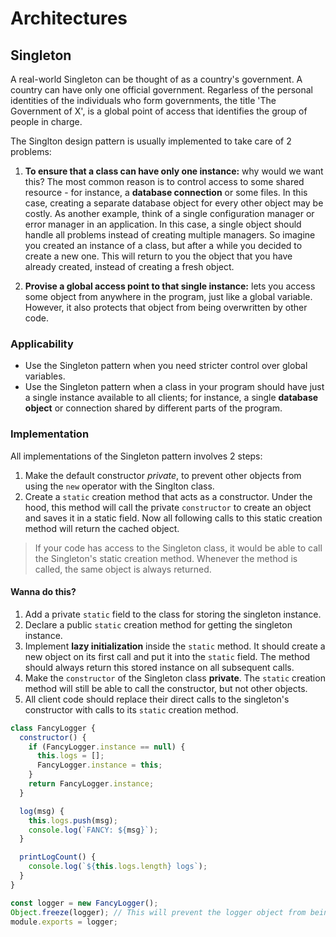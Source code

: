 # **Architectures**

## **Singleton**

A real-world Singleton can be thought of as a country's government. A country can have only one official government. Regarless of the personal identities of the individuals who form governments, the title 'The Government of X', is a global point of access that identifies the group of people in charge.

The Singlton design pattern is usually implemented to take care of 2 problems:

1. **To ensure that a class can have only one instance:** why would we want this? The most common reason is to control access to some shared resource - for instance, a **database connection** or some files. In this case, creating a separate database object for every other object may be costly. As another example, think of a single configuration manager or error manager in an application. In this case, a single object should handle all problems instead of creating multiple managers. So imagine you created an instance of a class, but after a while you decided to create a new one. This will return to you the object that you have already created, instead of creating a fresh object.

2. **Provise a global access point to that single instance:** lets you access some object from anywhere in the program, just like a global variable. However, it also protects that object from being overwritten by other code.

### **Applicability**

- Use the Singleton pattern when you need stricter control over global variables.
- Use the Singleton pattern when a class in your program should have just a single instance available to all clients; for instance, a single **database object** or connection shared by different parts of the program.

### **Implementation**

All implementations of the Singleton pattern involves 2 steps:

1. Make the default constructor _private_, to prevent other objects from using the `new` operator with the Singlton class.
2. Create a `static` creation method that acts as a constructor. Under the hood, this method will call the private `constructor` to create an object and saves it in a static field. Now all following calls to this static creation method will return the cached object.

> If your code has access to the Singleton class, it would be able to call the Singleton's static creation method. Whenever the method is called, the same object is always returned.

#### **Wanna do this?**

1. Add a private `static` field to the class for storing the singleton instance.
2. Declare a public `static` creation method for getting the singleton instance.
3. Implement **lazy initialization** inside the `static` method. It should create a new object on its first call and put it into the `static` field. The method should always return this stored instance on all subsequent calls.
4. Make the `constructor` of the Singleton class **private**. The `static` creation method will still be able to call the constructor, but not other objects.
5. All client code should replace their direct calls to the singleton's constructor with calls to its `static` creation method.

```js
class FancyLogger {
  constructor() {
    if (FancyLogger.instance == null) {
      this.logs = [];
      FancyLogger.instance = this;
    }
    return FancyLogger.instance;
  }

  log(msg) {
    this.logs.push(msg);
    console.log(`FANCY: ${msg}`);
  }

  printLogCount() {
    console.log(`${this.logs.length} logs`);
  }
}

const logger = new FancyLogger();
Object.freeze(logger); // This will prevent the logger object from being changed in any way by our code. So the object cannot have any new variables or methods added to or removed from it.
module.exports = logger;
```
